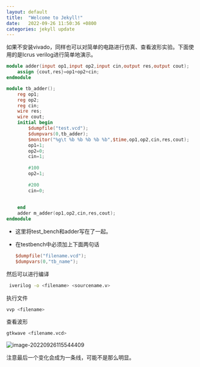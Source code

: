 ```yaml
---
layout: default
title:  "Welcome to Jekyll!"
date:   2022-09-26 11:50:36 +0800
categories: jekyll update
---
```


如果不安装vivado，同样也可以对简单的电路进行仿真、查看波形实验。下面使用的是Icrus verilog进行简单地演示。

```verilog
module adder(input op1,input op2,input cin,output res,output cout);
	assign {cout,res}=op1+op2+cin;
endmodule

module tb_adder();
	reg op1;
	reg op2;
	reg cin;
	wire res;
	wire cout;
	initial begin
		$dumpfile("test.vcd");
		$dumpvars(0,tb_adder);
		$monitor("%g\t %b %b %b %b %b",$time,op1,op2,cin,res,cout);
		op1=1;
		op2=0;
		cin=1;
		
		#100
		op2=1;
		
		#200
		cin=0;
		
		
	end
	adder m_adder(op1,op2,cin,res,cout);
endmodule
```

- 这里将test_bench和adder写在了一起。

- 在testbench中必须加上下面两句话

  ```verilog
  $dumpfile("filename.vcd");
  $dumpvars(0,"tb_name");
  ```

然后可以进行编译

```bash
 iverilog -o <filename> <sourcename.v>
```

执行文件

```bash
vvp <filename>
```

查看波形

```bash
gtkwave <filename.vcd>
```

![image-20220926115544409](D:\mjy625.github.io\pic\image-20220926115544409.png)

注意最后一个变化会成为一条线，可能不是那么明显。
